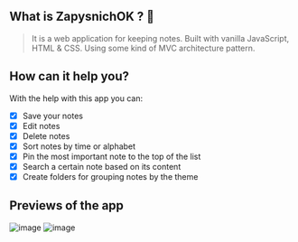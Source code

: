## What is ZapysnichOK ? 📝
> It is a web application for keeping notes. Built with vanilla JavaScript, HTML & CSS. 
Using some kind of MVC architecture pattern.

## How can it help you?
With the help with this app you can:
- [x] Save your notes
- [x] Edit notes
- [x] Delete notes
- [x] Sort notes by time or alphabet
- [x] Pin the most important note to the top of the list
- [x] Search a certain note based on its content
- [x] Create folders for grouping notes by the theme

## Previews of the app
![image](https://user-images.githubusercontent.com/71723893/119731703-efe7c500-be7f-11eb-930b-dac7ade34cf7.png)
![image](https://user-images.githubusercontent.com/71723893/119731863-2291bd80-be80-11eb-87a4-612cfdc9f4b5.png)
